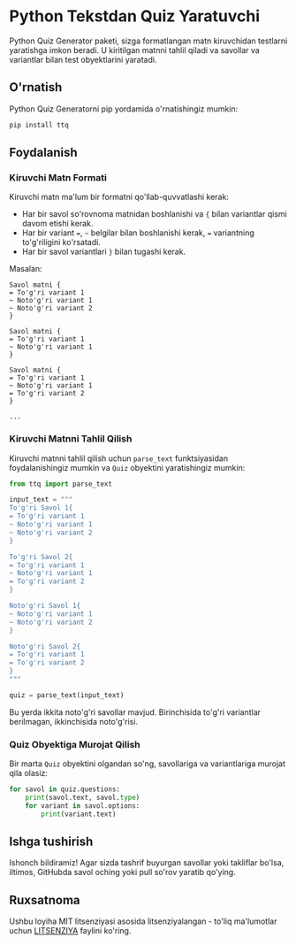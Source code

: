 # Python Tekstdan Quiz Yaratuvchi 

Python Quiz Generator paketi, sizga formatlangan matn kiruvchidan testlarni yaratishga imkon beradi. U kiritilgan matnni tahlil qiladi va savollar va variantlar bilan test obyektlarini yaratadi.

## O'rnatish

Python Quiz Generatorni pip yordamida o'rnatishingiz mumkin:

```bash
pip install ttq
```

## Foydalanish

### Kiruvchi Matn Formati

Kiruvchi matn ma'lum bir formatni qo'llab-quvvatlashi kerak:

- Har bir savol so'rovnoma matnidan boshlanishi va `{` bilan variantlar qismi davom etishi kerak.
- Har bir variant `=`, `~` belgilar bilan boshlanishi kerak, `=` variantning to'g'riligini ko'rsatadi.
- Har bir savol variantlari `}` bilan tugashi kerak.

Masalan:

```
Savol matni {
= To'g'ri variant 1
~ Noto'g'ri variant 1
~ Noto'g'ri variant 2
}

Savol matni {
= To'g'ri variant 1
~ Noto'g'ri variant 1
}

Savol matni {
= To'g'ri variant 1
~ Noto'g'ri variant 1
= To'g'ri variant 2
}

...

```

### Kiruvchi Matnni Tahlil Qilish

Kiruvchi matnni tahlil qilish uchun `parse_text` funktsiyasidan foydalanishingiz mumkin va `Quiz` obyektini yaratishingiz mumkin:

```python
from ttq import parse_text

input_text = """
To'g'ri Savol 1{
= To'g'ri variant 1
~ Noto'g'ri variant 1
~ Noto'g'ri variant 2
}

To'g'ri Savol 2{
= To'g'ri variant 1
~ Noto'g'ri variant 1
= To'g'ri variant 2
}

Noto'g'ri Savol 1{
~ Noto'g'ri variant 1
~ Noto'g'ri variant 2
}

Noto'g'ri Savol 2{
= To'g'ri variant 1
= To'g'ri variant 2
}
"""

quiz = parse_text(input_text)
```

Bu yerda ikkita noto'g'ri savollar mavjud. Birinchisida to'g'ri variantlar berilmagan, ikkinchisida noto'g'risi.

### Quiz Obyektiga Murojat Qilish

Bir marta `Quiz` obyektini olgandan so'ng, savollariga va variantlariga murojat qila olasiz:

```python
for savol in quiz.questions:
    print(savol.text, savol.type)
    for variant in savol.options:
        print(variant.text)
```

## Ishga tushirish

Ishonch bildiramiz! Agar sizda tashrif buyurgan savollar yoki takliflar bo'lsa, iltimos, GitHubda savol oching yoki pull so'rov yaratib qo'ying.

## Ruxsatnoma

Ushbu loyiha MIT litsenziyasi asosida litsenziyalangan - to'liq ma'lumotlar uchun [LITSENZIYA](LICENSE) faylini ko'ring.
